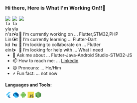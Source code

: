 ### Hi there, Here is What I'm Working On!!👋


<img width="200px" src="https://user-images.githubusercontent.com/37551474/113611467-3a567d80-9657-11eb-862b-b07b4f105c6f.gif"/>
<a href="https://www.linkedin.com/in/taylan-y%C4%B1ld%C4%B1z-02225a158/">
  <img align="left" alt="Taylan's Linkdein" width="22px" src="(https://user-images.githubusercontent.com/37551474/114523788-4b058580-9c4d-11eb-8111-ca9ef400287c.png" />
</a>
<a href="https://github.com/taylanyildiz">
  <img align="left" alt="Taylan's Github" width="22px" src="https://cdn.jsdelivr.net/npm/simple-icons@v3/icons/github.svg" />
</a>
<br/>
<br/>

- 🔭 I’m currently working on ... Flutter,STM32,PHP
- 🌱 I’m currently learning ... Flutter-Dart
- 👯 I’m looking to collaborate on ... Flutter
- 🤔 I’m looking for help with ... What I need
- 💬 Ask me about ... Flutter-Java-Android Studio-STM32-JS
- 📫 How to reach me: ... [Linkedin](https://www.linkedin.com/in/taylan-yıldız-02225a158)
- 😄 Pronouns: ... He/Him
- ⚡ Fun fact: ... not now


**Languages and Tools:**  

<code><img height="20" src="https://raw.githubusercontent.com/github/explore/80688e429a7d4ef2fca1e82350fe8e3517d3494d/topics/flutter/flutter.png"></code>
<code><img height="20" src="https://raw.githubusercontent.com/github/explore/80688e429a7d4ef2fca1e82350fe8e3517d3494d/topics/dart/dart.png"></code>
<code><img height="20" src="https://raw.githubusercontent.com/github/explore/80688e429a7d4ef2fca1e82350fe8e3517d3494d/topics/android/android.png"></code>
<code><img height="20" src="https://raw.githubusercontent.com/github/explore/80688e429a7d4ef2fca1e82350fe8e3517d3494d/topics/javascript/javascript.png"></code>
<code><img height="20" src="https://raw.githubusercontent.com/github/explore/80688e429a7d4ef2fca1e82350fe8e3517d3494d/topics/nodejs/nodejs.png"></code>  
